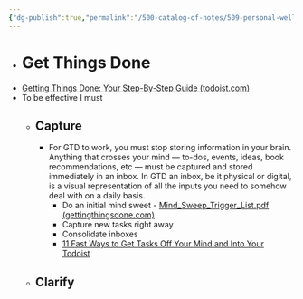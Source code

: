 ```yaml
---
{"dg-publish":true,"permalink":"/500-catalog-of-notes/509-personal-wellness/509-3-productivity/gtd/"}
---
```


- # Get Things Done
- [Getting Things Done: Your Step-By-Step Guide (todoist.com)](https://todoist.com/productivity-methods/getting-things-done)
- To be effective I must
    - ## Capture
        - For GTD to work, you must stop storing information in your brain. Anything that crosses your mind — to-dos, events, ideas, book recommendations, etc — must be captured and stored immediately in an inbox. In GTD an inbox, be it physical or digital, is a visual representation of all the inputs you need to somehow deal with on a daily basis.
            - Do an initial mind sweet - [Mind_Sweep_Trigger_List.pdf (gettingthingsdone.com)](https://gettingthingsdone.com/wp-content/uploads/2014/10/Mind_Sweep_Trigger_List.pdf)
            - Capture new tasks right away
            - Consolidate inboxes
            - [11 Fast Ways to Get Tasks Off Your Mind and Into Your Todoist](https://blog.doist.com/add-tasks-todoist/)
    - ## Clarify
